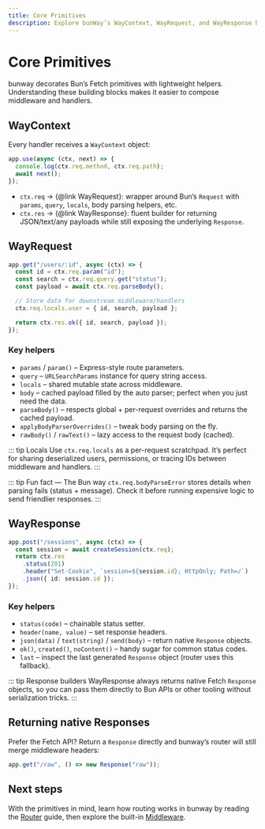 ```yaml
---
title: Core Primitives
description: Explore bunWay’s WayContext, WayRequest, and WayResponse helpers to understand how Bun-native handlers work under the hood.
---
```


# Core Primitives

bunway decorates Bun’s Fetch primitives with lightweight helpers. Understanding these building blocks makes it easier to compose middleware and handlers.

## WayContext

Every handler receives a `WayContext` object:

```ts
app.use(async (ctx, next) => {
  console.log(ctx.req.method, ctx.req.path);
  await next();
});
```

- `ctx.req` → {@link WayRequest}: wrapper around Bun’s `Request` with `params`, `query`, `locals`, body parsing helpers, etc.
- `ctx.res` → {@link WayResponse}: fluent builder for returning JSON/text/any payloads while still exposing the underlying `Response`.

## WayRequest

```ts
app.get("/users/:id", async (ctx) => {
  const id = ctx.req.param("id");
  const search = ctx.req.query.get("status");
  const payload = await ctx.req.parseBody();

  // Store data for downstream middleware/handlers
  ctx.req.locals.user = { id, search, payload };

  return ctx.res.ok({ id, search, payload });
});
```

### Key helpers

- `params` / `param()` – Express-style route parameters.
- `query` – `URLSearchParams` instance for query string access.
- `locals` – shared mutable state across middleware.
- `body` – cached payload filled by the auto parser; perfect when you just need the data.
- `parseBody()` – respects global + per-request overrides and returns the cached payload.
- `applyBodyParserOverrides()` – tweak body parsing on the fly.
- `rawBody()` / `rawText()` – lazy access to the request body (cached).

::: tip Locals
Use `ctx.req.locals` as a per-request scratchpad. It’s perfect for sharing deserialized users, permissions, or tracing IDs between middleware and handlers.
:::

::: tip Fun fact — The Bun way
`ctx.req.bodyParseError` stores details when parsing fails (status + message). Check it before running expensive logic to send friendlier responses.
:::

## WayResponse

```ts
app.post("/sessions", async (ctx) => {
  const session = await createSession(ctx.req);
  return ctx.res
    .status(201)
    .header("Set-Cookie", `session=${session.id}; HttpOnly; Path=/`)
    .json({ id: session.id });
});
```

### Key helpers

- `status(code)` – chainable status setter.
- `header(name, value)` – set response headers.
- `json(data)` / `text(string)` / `send(body)` – return native `Response` objects.
- `ok()`, `created()`, `noContent()` – handy sugar for common status codes.
- `last` – inspect the last generated `Response` object (router uses this fallback).

::: tip Response builders
WayResponse always returns native Fetch `Response` objects, so you can pass them directly to Bun APIs or other tooling without serialization tricks.
:::

## Returning native Responses

Prefer the Fetch API? Return a `Response` directly and bunway’s router will still merge middleware headers:

```ts
app.get("/raw", () => new Response("raw"));
```

## Next steps

With the primitives in mind, learn how routing works in bunway by reading the [Router](router.md) guide, then explore the built-in [Middleware](/middleware/index).
